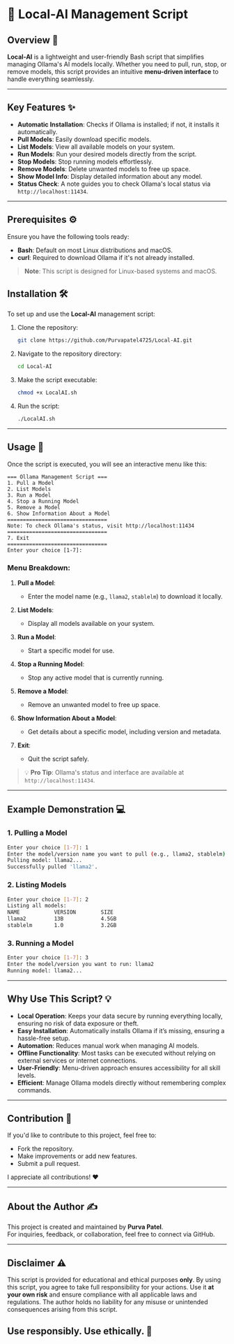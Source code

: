 # 🚀 Local-AI Management Script

## Overview 📄

**Local-AI** is a lightweight and user-friendly Bash script that simplifies managing Ollama's AI models locally. Whether you need to pull, run, stop, or remove models, this script provides an intuitive **menu-driven interface** to handle everything seamlessly.

---

## Key Features ✨

- **Automatic Installation**: Checks if Ollama is installed; if not, it installs it automatically.
- **Pull Models**: Easily download specific models.
- **List Models**: View all available models on your system.
- **Run Models**: Run your desired models directly from the script.
- **Stop Models**: Stop running models effortlessly.
- **Remove Models**: Delete unwanted models to free up space.
- **Show Model Info**: Display detailed information about any model.
- **Status Check**: A note guides you to check Ollama's local status via `http://localhost:11434`.

---

## Prerequisites ⚙️

Ensure you have the following tools ready:

- **Bash**: Default on most Linux distributions and macOS.
- **curl**: Required to download Ollama if it's not already installed.

> **Note**: This script is designed for Linux-based systems and macOS.


## Installation 🛠️

To set up and use the **Local-AI** management script:

1. Clone the repository:
   ```bash
   git clone https://github.com/Purvapatel4725/Local-AI.git
   ```

2. Navigate to the repository directory:
   ```bash
   cd Local-AI
   ```

3. Make the script executable:
   ```bash
   chmod +x LocalAI.sh
   ```

4. Run the script:
   ```bash
   ./LocalAI.sh
   ```

---

## Usage 🚀

Once the script is executed, you will see an interactive menu like this:

```
=== Ollama Management Script ===
1. Pull a Model
2. List Models
3. Run a Model
4. Stop a Running Model
5. Remove a Model
6. Show Information About a Model
================================
Note: To check Ollama's status, visit http://localhost:11434
================================
7. Exit
================================
Enter your choice [1-7]: 
```

### Menu Breakdown:

1. **Pull a Model**:
   - Enter the model name (e.g., `llama2`, `stablelm`) to download it locally.

2. **List Models**:
   - Display all models available on your system.

3. **Run a Model**:
   - Start a specific model for use.

4. **Stop a Running Model**:
   - Stop any active model that is currently running.

5. **Remove a Model**:
   - Remove an unwanted model to free up space.

6. **Show Information About a Model**:
   - Get details about a specific model, including version and metadata.

7. **Exit**:
   - Quit the script safely.

> 💡 **Pro Tip**: Ollama's status and interface are available at `http://localhost:11434`.

---

## Example Demonstration 💻

### 1. Pulling a Model
```bash
Enter your choice [1-7]: 1
Enter the model/version name you want to pull (e.g., llama2, stablelm): llama2
Pulling model: llama2...
Successfully pulled 'llama2'.
```

### 2. Listing Models
```bash
Enter your choice [1-7]: 2
Listing all models:
NAME           VERSION        SIZE
llama2         13B            4.5GB
stablelm       1.0            3.2GB
```

### 3. Running a Model
```bash
Enter your choice [1-7]: 3
Enter the model/version you want to run: llama2
Running model: llama2...
```

---

## Why Use This Script? 💡

- **Local Operation**: Keeps your data secure by running everything locally, ensuring no risk of data exposure or theft.
- **Easy Installation**: Automatically installs Ollama if it’s missing, ensuring a hassle-free setup.
- **Automation**: Reduces manual work when managing AI models.
- **Offline Functionality**: Most tasks can be executed without relying on external services or internet connections.
- **User-Friendly**: Menu-driven approach ensures accessibility for all skill levels.
- **Efficient**: Manage Ollama models directly without remembering complex commands.

---

## Contribution 🤝

If you'd like to contribute to this project, feel free to:

- Fork the repository.
- Make improvements or add new features.
- Submit a pull request.

I appreciate all contributions! ❤️

---

## About the Author ✍️

This project is created and maintained by **Purva Patel**.  
For inquiries, feedback, or collaboration, feel free to connect via GitHub.

---

## Disclaimer ⚠️

This script is provided for educational and ethical purposes **only**. By using this script, you agree to take full responsibility for your actions. Use it **at your own risk** and ensure compliance with all applicable laws and regulations. The author holds no liability for any misuse or unintended consequences arising from this script.

Use responsibly. Use ethically. 🚨
---
